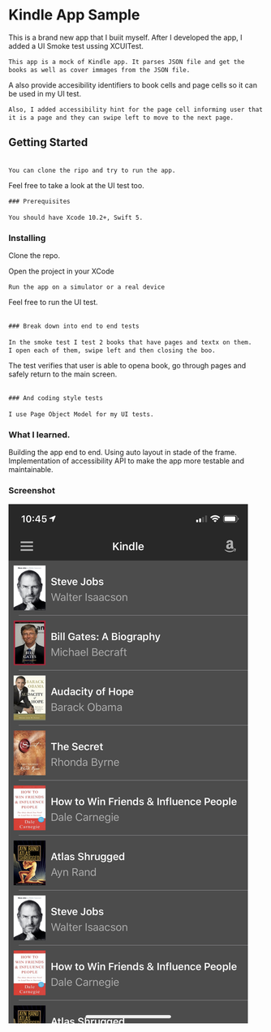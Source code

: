 # Kindle App Sample

This is a brand new app that I buiit myself. After I developed the app, I added a UI Smoke test ussing XCUITest. 

```
This app is a mock of Kindle app. It parses JSON file and get the books as well as cover immages from the JSON file.

```
A also provide accesibility identifiers to book cells and page cells so it can be used in my UI test. 


```
Also, I added accessibility hint for the page cell informing user that it is a page and they can swipe left to move to the next page. 

```

## Getting Started

```

You can clone the ripo and try to run the app. 

```
Feel free to take a look at the UI test too. 

```
### Prerequisites

You should have Xcode 10.2+, Swift 5. 

```

### Installing

Clone the repo.

Open the project in your XCode

```
Run the app on a simulator or a real device

```
Feel free to run the UI test.
```

### Break down into end to end tests

In the smoke test I test 2 books that have pages and textx on them. 
I open each of them, swipe left and then closing the boo. 

```
The test verifies that user is able to opena book, go through pages and safely return to the main screen. 
```

### And coding style tests

I use Page Object Model for my UI tests. 

```

### What I learned. 

Building the app end to end. Using auto layout in stade of the frame. 
Implementation of accessibility API to make the app more testable and maintainable. 

### Screenshot
![iPhone](https://github.com/Eugeneberezin/kindleApp-swift/blob/master/Images/MyApScreenSh.jpeg)
